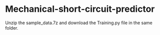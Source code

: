 # Mechanical-short-circuit-predictor
Unzip the sample_data.7z and download the Training.py file in the same folder.
